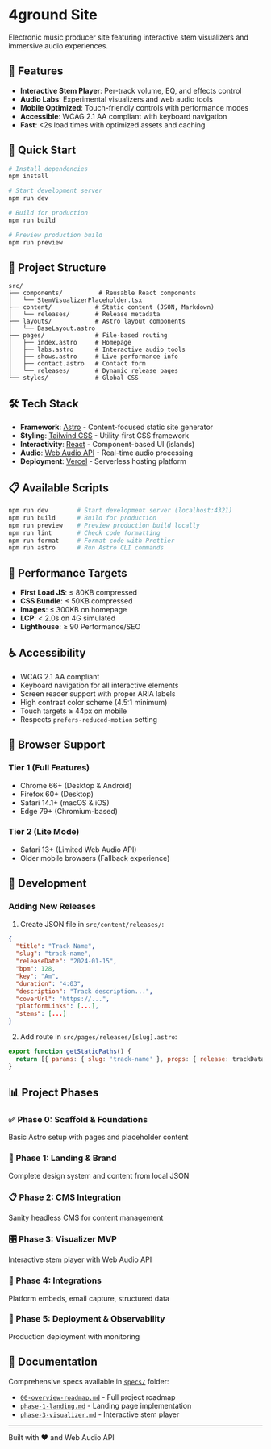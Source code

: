 # 4ground Site

Electronic music producer site featuring interactive stem visualizers and immersive audio experiences.

## 🎵 Features

- **Interactive Stem Player**: Per-track volume, EQ, and effects control
- **Audio Labs**: Experimental visualizers and web audio tools
- **Mobile Optimized**: Touch-friendly controls with performance modes
- **Accessible**: WCAG 2.1 AA compliant with keyboard navigation
- **Fast**: <2s load times with optimized assets and caching

## 🚀 Quick Start

```bash
# Install dependencies
npm install

# Start development server
npm run dev

# Build for production
npm run build

# Preview production build
npm run preview
```

## 📁 Project Structure

```
src/
├── components/          # Reusable React components
│   └── StemVisualizerPlaceholder.tsx
├── content/            # Static content (JSON, Markdown)
│   └── releases/       # Release metadata
├── layouts/            # Astro layout components
│   └── BaseLayout.astro
├── pages/              # File-based routing
│   ├── index.astro     # Homepage
│   ├── labs.astro      # Interactive audio tools
│   ├── shows.astro     # Live performance info
│   ├── contact.astro   # Contact form
│   └── releases/       # Dynamic release pages
└── styles/             # Global CSS
```

## 🛠 Tech Stack

- **Framework**: [Astro](https://astro.build) - Content-focused static site generator
- **Styling**: [Tailwind CSS](https://tailwindcss.com) - Utility-first CSS framework
- **Interactivity**: [React](https://react.dev) - Component-based UI (islands)
- **Audio**: [Web Audio API](https://developer.mozilla.org/en-US/docs/Web/API/Web_Audio_API) - Real-time audio processing
- **Deployment**: [Vercel](https://vercel.com) - Serverless hosting platform

## 📋 Available Scripts

```bash
npm run dev        # Start development server (localhost:4321)
npm run build      # Build for production
npm run preview    # Preview production build locally
npm run lint       # Check code formatting
npm run format     # Format code with Prettier
npm run astro      # Run Astro CLI commands
```

## 🎯 Performance Targets

- **First Load JS**: ≤ 80KB compressed
- **CSS Bundle**: ≤ 50KB compressed
- **Images**: ≤ 300KB on homepage
- **LCP**: < 2.0s on 4G simulated
- **Lighthouse**: ≥ 90 Performance/SEO

## ♿ Accessibility

- WCAG 2.1 AA compliant
- Keyboard navigation for all interactive elements
- Screen reader support with proper ARIA labels
- High contrast color scheme (4.5:1 minimum)
- Touch targets ≥ 44px on mobile
- Respects `prefers-reduced-motion` setting

## 📱 Browser Support

### Tier 1 (Full Features)

- Chrome 66+ (Desktop & Android)
- Firefox 60+ (Desktop)
- Safari 14.1+ (macOS & iOS)
- Edge 79+ (Chromium-based)

### Tier 2 (Lite Mode)

- Safari 13+ (Limited Web Audio API)
- Older mobile browsers (Fallback experience)

## 🔧 Development

### Adding New Releases

1. Create JSON file in `src/content/releases/`:

```json
{
  "title": "Track Name",
  "slug": "track-name",
  "releaseDate": "2024-01-15",
  "bpm": 128,
  "key": "Am",
  "duration": "4:03",
  "description": "Track description...",
  "coverUrl": "https://...",
  "platformLinks": [...],
  "stems": [...]
}
```

2. Add route in `src/pages/releases/[slug].astro`:

```javascript
export function getStaticPaths() {
  return [{ params: { slug: 'track-name' }, props: { release: trackData } }];
}
```

## 📊 Project Phases

### ✅ Phase 0: Scaffold & Foundations

Basic Astro setup with pages and placeholder content

### 🚧 Phase 1: Landing & Brand

Complete design system and content from local JSON

### 📋 Phase 2: CMS Integration

Sanity headless CMS for content management

### 🎛️ Phase 3: Visualizer MVP

Interactive stem player with Web Audio API

### 🔗 Phase 4: Integrations

Platform embeds, email capture, structured data

### 🚀 Phase 5: Deployment & Observability

Production deployment with monitoring

## 📝 Documentation

Comprehensive specs available in [`specs/`](./specs/) folder:

- [`00-overview-roadmap.md`](./specs/00-overview-roadmap.md) - Full project roadmap
- [`phase-1-landing.md`](./specs/phase-1-landing.md) - Landing page implementation
- [`phase-3-visualizer.md`](./specs/phase-3-visualizer.md) - Interactive stem player

---

Built with ❤️ and Web Audio API
